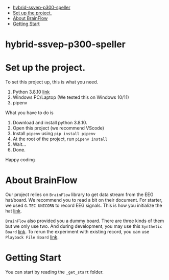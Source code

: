 
- [hybrid-ssvep-p300-speller](#hybrid-ssvep-p300-speller)
- [Set up the project.](#set-up-the-project)
- [About BrainFlow](#about-brainflow)
- [Getting Start](#getting-start)

# hybrid-ssvep-p300-speller

# Set up the project.

To set this project up, this is what you need.

1. Python 3.8.10 [link](https://www.python.org/downloads/release/python-3810/)
2. Windows PC/Laptop (We tested this on Windows 10/11)
3. pipenv

What you have to do is

1. Download and install python 3.8.10.
2. Open this project (we recommend VScode)
3. Install `pipenv` using `pip install pipenv`
4. At the root of the project, run `pipenv install`
5. Wait...
6. Done.


Happy coding

# About BrainFlow

Our project relies on `BrainFlow` library to get data stream from the EEG hat/board.
We recommend you to read a bit on their document.
For starter, we used `G.TEC UNICORN` to record EEG signals.
This is how you initialize the hat [link](https://brainflow.readthedocs.io/en/stable/SupportedBoards.html#unicorn).

`BrainFlow` also provided you a dummy board.
There are three kinds of them but we only use two.
And during development, you may use this `Synthetic Board` [link](https://brainflow.readthedocs.io/en/stable/SupportedBoards.html#synthetic-board).
To rerun the experiment with existing record, you can use `Playback File Board` [link](https://brainflow.readthedocs.io/en/stable/SupportedBoards.html#playback-file-board).

# Getting Start

You can start by reading the `_get_start` folder.